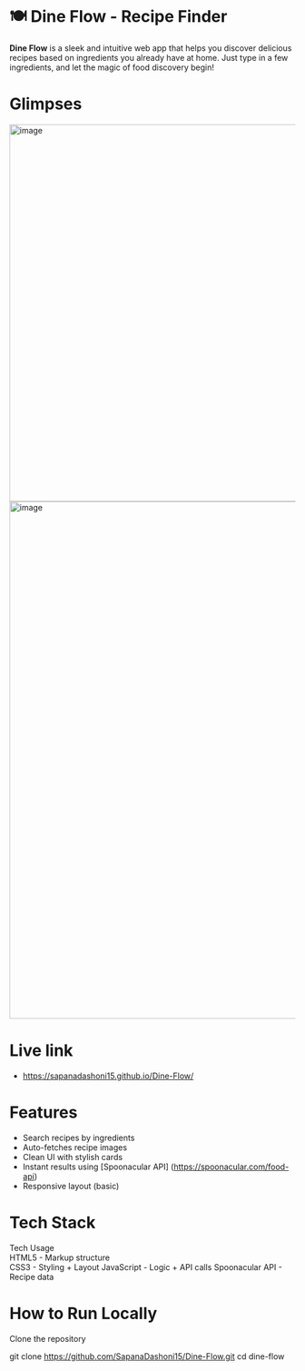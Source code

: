 # 🍽️ Dine Flow - Recipe Finder

**Dine Flow** is a sleek and intuitive web app that helps you discover delicious recipes based on ingredients you already have at home. Just type in a few ingredients, and let the magic of food discovery begin!

# Glimpses

<img width="1827" height="664" alt="image" src="https://github.com/user-attachments/assets/141ebd1a-a099-479a-b583-dfb4ffaac2d5" />

<img width="1795" height="911" alt="image" src="https://github.com/user-attachments/assets/8f79d7e0-7351-4a52-a8ba-4e4ec4da8740" />

# Live link 
   - https://sapanadashoni15.github.io/Dine-Flow/


# Features

-  Search recipes by ingredients
-  Auto-fetches recipe images
-  Clean UI with stylish cards
-  Instant results using [Spoonacular API] (https://spoonacular.com/food-api)
-  Responsive layout (basic)



# Tech Stack

Tech              Usage       
HTML5 -           Markup structure   
CSS3 -            Styling + Layout
JavaScript -      Logic + API calls 
Spoonacular API - Recipe data 


# How to Run Locally

Clone the repository

   git clone https://github.com/SapanaDashoni15/Dine-Flow.git
   cd dine-flow
